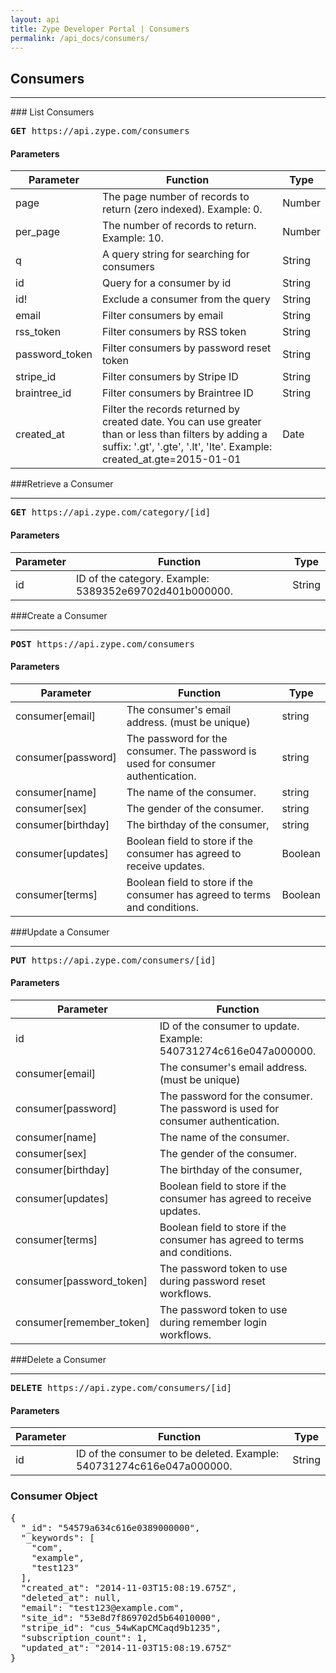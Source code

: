 ```yaml
---
layout: api
title: Zype Developer Portal | Consumers
permalink: /api_docs/consumers/
---
```


## Consumers
<hr />
### List Consumers
<pre>
<b>GET</b> https://api.zype.com/consumers
</pre>

#### Parameters

Parameter | Function | Type
--------- | -------- | ----
page      | The page number of records to return (zero indexed). Example: 0. | Number
per_page  | The number of records to return. Example: 10. | Number
q         | A query string for searching for consumers | String
id        | Query for a consumer by id | String
id!       | Exclude a consumer from the query | String
email     | Filter consumers by email | String
rss_token | Filter consumers by RSS token | String
password_token | Filter consumers by password reset token | String
stripe_id | Filter consumers by Stripe ID | String
braintree_id | Filter consumers by Braintree ID | String
created_at | Filter the records returned by created date. You can use greater than or less than filters by adding a suffix: '.gt', '.gte', '.lt', 'lte'. Example: created_at.gte=2015-01-01 | Date

###Retrieve a Consumer
<hr>
<pre><b>GET</b> https://api.zype.com/category/[id]
</pre>

#### Parameters

Parameter | Function | Type
--------- | -------- | ----
id        | ID of the category. Example: 5389352e69702d401b000000. | String

###Create a Consumer
<hr>
<pre><b>POST</b> https://api.zype.com/consumers
</pre>

#### Parameters

Parameter | Function | Type
--------- | -------- | ----
consumer[email] | The consumer's email address. (must be unique) | string
consumer[password] | The password for the consumer. The password is used for consumer authentication. | string
consumer[name] | The name of the consumer. | string
consumer[sex] | The gender of the consumer. | string
consumer[birthday] | The birthday of the consumer, | string
consumer[updates] | Boolean field to store if the consumer has agreed to receive updates. | Boolean
consumer[terms] | Boolean field to store if the consumer has agreed to terms and conditions. | Boolean

###Update a Consumer
<hr>
<pre><b>PUT</b> https://api.zype.com/consumers/[id]</pre>

#### Parameters

Parameter | Function | Type
--------- | -------- | ----
id | ID of the consumer to update. Example: 540731274c616e047a000000. | String
consumer[email] | The consumer's email address. (must be unique) | string
consumer[password] | The password for the consumer. The password is used for consumer authentication. | string
consumer[name] | The name of the consumer. | string
consumer[sex] | The gender of the consumer. | string
consumer[birthday] | The birthday of the consumer, | string
consumer[updates] | Boolean field to store if the consumer has agreed to receive updates. | Boolean
consumer[terms] | Boolean field to store if the consumer has agreed to terms and conditions. | Boolean
consumer[password_token] | The password token to use during password reset workflows. | String
consumer[remember_token] | The password token to use during remember login workflows. | String

###Delete a Consumer
<hr>
<pre><b>DELETE</b> https://api.zype.com/consumers/[id]
</pre>

#### Parameters

Parameter | Function | Type
--------- | -------- | ----
id | ID of the consumer to be deleted. Example: 540731274c616e047a000000. | String

### Consumer Object

<pre>
{
  "_id": "54579a634c616e0389000000",
  "_keywords": [
    "com",
    "example",
    "test123"
  ],
  "created_at": "2014-11-03T15:08:19.675Z",
  "deleted_at": null,
  "email": "test123@example.com",
  "site_id": "53e8d7f869702d5b64010000",
  "stripe_id": "cus_54wKapCMCaqd9b1235",
  "subscription_count": 1,
  "updated_at": "2014-11-03T15:08:19.675Z"
}
</pre>